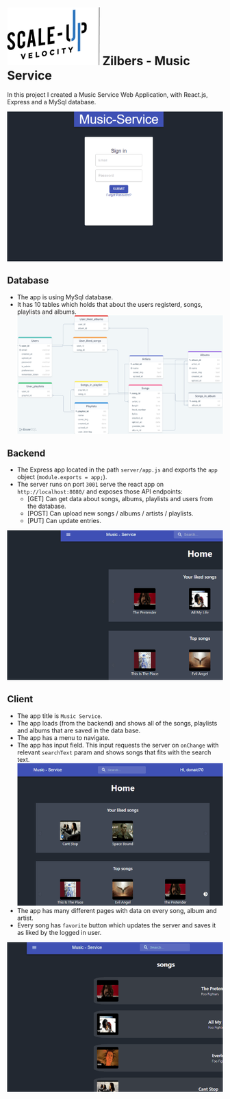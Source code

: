 # ![Scale-Up Velocity](./readme-files/logo-main.png)   Zilbers - Music Service
In this project I created a Music Service Web Application, with React.js, Express and a MySql database.

![Log-in](./readme-files/log-in.gif)

## Database
- The app is using MySql database.
- It has 10 tables which holds that about the users registerd, songs, playlists and albums.
![Log-in](./readme-files/data-diagram.png)

## Backend
- The Express app located in the path `server/app.js` and exports the `app` object (`module.exports = app;`).
- The server runs on port `3001` serve the react app on `http://localhost:8080/` and exposes those API endpoints:
  - [GET] Can get data about songs, albums, playlists and users from the database.
  - [POST] Can upload new songs / albums / artists / playlists.
  - [PUT]  Can update entries.

![add-song](./readme-files/Add-song.gif)

## Client
- The app title is `Music Service`.
- The app loads (from the backend) and shows all of the songs, playlists and albums that are saved in the data base.
- The app has a menu to navigate.
- The app has input field. This input requests the server on `onChange` with relevant `searchText` param and shows songs that fits with the search text.
![search](./readme-files/home.gif)
- The app has many different pages with data on every song, album and artist.
- Every song has `favorite` button which updates the server and saves it as liked by the logged in user.

![favorite](./readme-files/like.gif)
